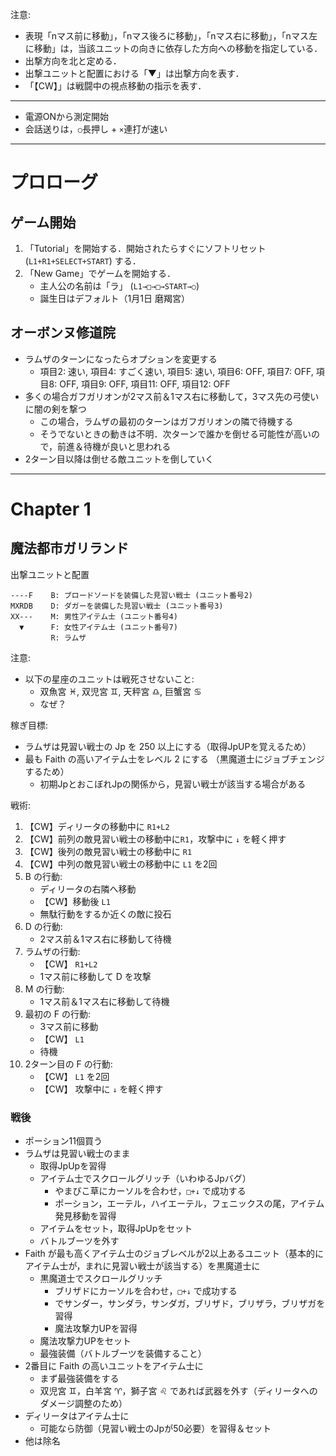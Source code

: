 注意:
* 表現「nマス前に移動」，「nマス後ろに移動」，「nマス右に移動」，「nマス左に移動」は，当該ユニットの向きに依存した方向への移動を指定している．
* 出撃方向を北と定める．
* 出撃ユニットと配置における「▼」は出撃方向を表す．
* 「【CW】」は戦闘中の視点移動の指示を表す．

--------

* 電源ONから測定開始
* 会話送りは，`○`長押し + `×`連打が速い

--------
# プロローグ

## ゲーム開始
1. 「Tutorial」を開始する．開始されたらすぐにソフトリセット (`L1+R1+SELECT+START`) する．
2. 「New Game」でゲームを開始する．
    * 主人公の名前は「ラ」 (`L1→□→□→START→○`)
    * 誕生日はデフォルト（1月1日 磨羯宮）

## オーボンヌ修道院
* ラムザのターンになったらオプションを変更する
    * 項目2: 速い, 項目4: すごく速い, 項目5: 速い, 項目6: OFF, 項目7: OFF, 項目8: OFF, 項目9: OFF, 項目11: OFF, 項目12: OFF
* 多くの場合ガフガリオンが2マス前＆1マス右に移動して，3マス先の弓使いに闇の剣を撃つ
    * この場合，ラムザの最初のターンはガフガリオンの隣で待機する
    * そうでないときの動きは不明．次ターンで誰かを倒せる可能性が高いので，前進＆待機が良いと思われる
* 2ターン目以降は倒せる敵ユニットを倒していく

--------
# Chapter 1

## 魔法都市ガリランド
出撃ユニットと配置
```
----F    B: ブロードソードを装備した見習い戦士 (ユニット番号2)
MXRDB    D: ダガーを装備した見習い戦士 (ユニット番号3)
XX---    M: 男性アイテム士 (ユニット番号4)
  ▼      F: 女性アイテム士 (ユニット番号7)
         R: ラムザ
```

注意:
* 以下の星座のユニットは戦死させないこと:
  * 双魚宮 ♓, 双児宮 ♊, 天秤宮 ♎, 巨蟹宮 ♋
  * なぜ？

稼ぎ目標:
* ラムザは見習い戦士の Jp を 250 以上にする（取得JpUPを覚えるため）
* 最も Faith の高いアイテム士をレベル 2 にする （黒魔道士にジョブチェンジするため）
  * 初期JpとおこぼれJpの関係から，見習い戦士が該当する場合がある

戦術:
1. 【CW】ディリータの移動中に `R1+L2`
1. 【CW】前列の敵見習い戦士の移動中に`R1`，攻撃中に `↓` を軽く押す
1. 【CW】後列の敵見習い戦士の移動中に `R1`
1. 【CW】中列の敵見習い戦士の移動中に `L1` を2回
1. B の行動:
    * ディリータの右隣へ移動
    * 【CW】移動後 `L1`
    * 無駄行動をするか近くの敵に投石
1. D の行動:
    * 2マス前＆1マス右に移動して待機
1. ラムザの行動:
    * 【CW】 `R1+L2`
    * 1マス前に移動して D を攻撃
1. M の行動:
    * 1マス前＆1マス右に移動して待機
1. 最初の F の行動:
    * 3マス前に移動
    * 【CW】 `L1`
    * 待機
1. 2ターン目の F の行動:
    * 【CW】 `L1` を2回
    * 【CW】 攻撃中に `↓` を軽く押す

### 戦後
* ポーション11個買う
* ラムザは見習い戦士のまま
    * 取得JpUpを習得
    * アイテム士でスクロールグリッチ（いわゆるJpバグ）
      * やまびこ草にカーソルを合わせ，`□+↓` で成功する
      * ポーション，エーテル，ハイエーテル，フェニックスの尾，アイテム発見移動を習得
    * アイテムをセット，取得JpUpをセット
    * バトルブーツを外す
* Faith が最も高くアイテム士のジョブレベルが2以上あるユニット（基本的にアイテム士が，まれに見習い戦士が該当する）を黒魔道士に
    * 黒魔道士でスクロールグリッチ
      * ブリザドにカーソルを合わせ，`□+↓` で成功する
      * でサンダー，サンダラ，サンダガ，ブリザド，ブリザラ，ブリザガを習得
      * 魔法攻撃力UPを習得
    * 魔法攻撃力UPをセット
    * 最強装備（バトルブーツを装備すること）
* 2番目に Faith の高いユニットをアイテム士に
    * まず最強装備をする
    * 双児宮 ♊，白羊宮 ♈，獅子宮 ♌ であれば武器を外す（ディリータへのダメージ調整のため）
* ディリータはアイテム士に
    * 可能なら防御（見習い戦士のJpが50必要）を習得＆セット
* 他は除名
